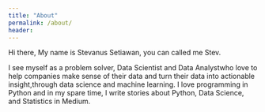 ```yaml
---
title: "About"
permalink: /about/
header:
---
```


Hi there, My name is Stevanus Setiawan, you can called me Stev. 

I see myself as a problem solver, Data Scientist and Data Analystwho  love  to  help  companies  make  sense  of  their  data  and  turn their  data  into  actionable  insight,through  data  science  and machine learning. I love programming in Python and in my spare time, I write stories about Python, Data Science, and Statistics in Medium.



